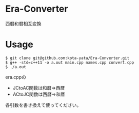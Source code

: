 # Era-Converter
西暦和暦相互変換
# Usage

```
$ git clone git@github.com:kota-yata/Era-Converter.git
$ g++ -std=c++11 -o a.out main.cpp names.cpp convert.cpp
$ ./a.out
```

era.cppの
 - JCtoAC関数は和暦=>西暦
 - ACtoJC関数は西暦=>和暦

各引数を書き換えて使ってください。
